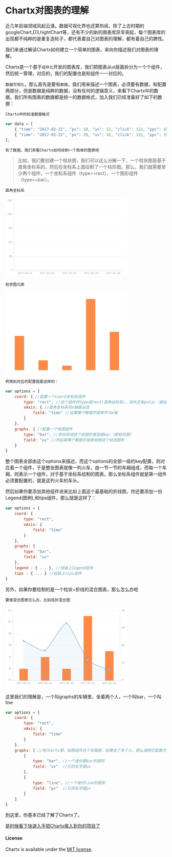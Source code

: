 
Chartx对图表的理解
=================

近几年前端领域风起云涌，数据可视化界也还算热闹，除了上古时期的googleChart,D3,hightChart等，还有不少的新的图表库异军突起，每个图表库的出现都不纯粹的是重复造轮子，都代表着自己对图表的理解，都有着自己的脾性。

我们来通过解读Chartx如何建立一个简单的图表，来向你描述我们对图表的理解。

Chartx是一个基于`组件化`开发的图表库，我们把图表从ui层面拆分为一个个组件，然后统一管理，对应的，我们的配置也是和组件一一对应的。

`数据可视化`，那么首先是要有`数据`，我们用来描述一个图表，必须要有数据，和配置两部分，但是数据是纯粹的数据，没有任何的逻辑意义，来看下Chartx中的数据，我们所有图表的数据都是统一的数据格式，加入我们已经准备好了如下的数据：

`Chartx中的标准数据格式`

```javascript
var data = [
    { "time": "2017-03-21", "pv": 10, "uv": 12, "click": 112, "ppc": 45 },
    { "time": "2017-03-22", "pv": 20, "uv": 32, "click": 122, "ppc": 35 }
];
```

`有了数据，我们来看Chartx如何绘制一个简单的图表吧`

>  比如，我们要创建一个柱状图，我们可以这么分解一下，一个柱状图是基于直角坐标系的，然后在坐标系上面绘制了一个柱形图。那么，我们就需要至少两个组件，一个坐标系组件（type==rect），一个图形组件（type==bar）。

`直角坐标系`

<img src="./assets/coord.jpg" style='width:380px;'>

`柱状图元素`

<img src="./assets/graphs_bar.jpg" style="width:380px;">

`转换到对应的配置就是这样的：`

```javascript
var options = {
    coord: { //配置一个coord坐标系组件
        type: "rect", //这个组件的type是rect(直角坐标系)，另外还有polar（极坐标）可选
        xAxis: { //直角坐标系的x轴是必选
            field: "time" //设置哪个数据字段来作为x轴
        }
    },
    graphs: { //配置一个绘图组件
        type: "bar", //告诉系统这个绘图的类型是bar（即柱状图）
        field: "uv" //然后拿哪个数据字段来绘制这个柱状图形
    }
}
```

整个图表全部由这个options来描述，而这个options的全部一级的key配置，则对应着一个组件，于是整张图表就像一列火车，由一节一节的车厢组成，而每一个车厢，则表示一个组件，对于基于坐标系绘制的图表，那么坐标系组件就是第一组件必须要配置的，就是这列火车的车头。

然后如果你要添加其他组件进来比如上面这个最基础的折线图，你还要添加一份Legend(图例),和tips组件，那么就是这样了：

```javascript
var options = {
    coord: { 
        type: "rect", 
        xAxis: { 
            field: "time" 
        }
    },
    graphs: { 
        type: "bar", 
        field: "uv" 
    },
    legend : { ... }, //组装上legend组件
    tips : { ... } //组装上tips组件
}
```

另外，如果你要绘制的是一个柱状+折线的混合图表，那么怎么办呢

`要做混合图表怎么办，比如柱折混合图`

<img src="./assets/graphs_bar_line.jpg" style="width:380px;">

这里我们的理解是，一个叫graphs的车辆里，坐着两个人，一个叫bar，一个叫line

```javascript
var options = {
    coord: { 
        type: "rect", 
        xAxis: { 
            field: "time" 
        }
    },
    graphs: [ //在Chartx里，绘图组件这个车箱里，如果坐了多个人，那么请把它配置为一个数组[]
        { 
            type: "bar", //一个身份是bar的图形
            field: "uv"  //它的名字是uv
        },
        { 
            type: "line", //一个身份line的图形
            field: "pv"  //它的名字是pv
        }
    ]
}
```

到这里，你基本已经了解了Chartx了。

[是时候看下快速入手把Chartx接入到你的项目了](./start.html)

#### License

Chartx is available under the <a href="http://opensource.org/licenses/MIT" target="_blank">MIT license</a>.